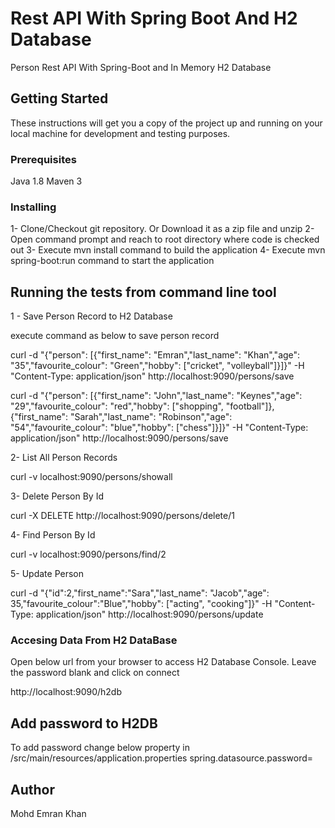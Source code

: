 # Rest API With Spring Boot And H2 Database

Person Rest API With Spring-Boot and In Memory H2 Database

## Getting Started

These instructions will get you a copy of the project up and running on your local machine for development and testing purposes. 

### Prerequisites

Java 1.8
Maven 3


### Installing

1- Clone/Checkout git repository. Or Download it as a zip file and unzip 
2- Open command prompt and reach to root directory where code is checked out
3- Execute mvn install command to build the application
4- Execute mvn spring-boot:run command to start the application


## Running the tests from command line tool

1 - Save Person Record to H2 Database

execute command as below to save person record

curl -d "{\"person\": [{\"first_name\": \"Emran\",\"last_name\": \"Khan\",\"age\": \"35\",\"favourite_colour\": \"Green\",\"hobby\": [\"cricket\", \"volleyball\"]}]}" -H "Content-Type: application/json" http://localhost:9090/persons/save

curl -d "{\"person\": [{\"first_name\": \"John\",\"last_name\": \"Keynes\",\"age\": \"29\",\"favourite_colour\": \"red\",\"hobby\": [\"shopping\", \"football\"]},{\"first_name\": \"Sarah\",\"last_name\": \"Robinson\",\"age\": \"54\",\"favourite_colour\": \"blue\",\"hobby\": [\"chess\"]}]}" -H "Content-Type: application/json" http://localhost:9090/persons/save

2- List All Person Records

curl -v localhost:9090/persons/showall

3- Delete Person By Id

curl -X DELETE http://localhost:9090/persons/delete/1

4- Find Person By Id

curl -v localhost:9090/persons/find/2

5- Update Person

curl -d "{\"id\":2,\"first_name\":\"Sara\",\"last_name\": \"Jacob\",\"age\": 35,\"favourite_colour\":\"Blue\",\"hobby\": [\"acting\", \"cooking\"]}" -H "Content-Type: application/json" http://localhost:9090/persons/update


### Accesing Data From H2 DataBase

Open below url from your browser to access H2 Database Console. Leave the password blank and click on connect

http://localhost:9090/h2db 

## Add password to H2DB
To add password change below property in /src/main/resources/application.properties
spring.datasource.password=


## Author

Mohd Emran Khan


